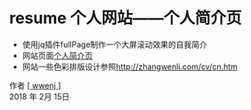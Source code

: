 # resume 个人网站——个人简介页
 - 使用jq插件fullPage制作一个大屏滚动效果的自我简介  
 - 网站页面<a href="http://resume.wwenj.com">个人简介页</a>
 - 网站一些色彩排版设计参照<a href="http://zhangwenli.com/cv/cn.htm">http://zhangwenli.com/cv/cn.htm</a>
 


 作者 [[ wwenj ]](http://www.wwenj.com/) <br>
2018 年 2月 15日

